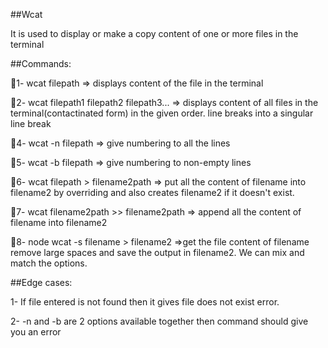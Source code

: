 ##Wcat

It is used to display or make a copy content of one or more files in the terminal


##Commands:

💯1- wcat filepath => displays content of the file in the terminal 

💯2- wcat filepath1 filepath2 filepath3... => displays content of all files in the terminal(contactinated form) in the given order. 
  line breaks into a singular line break 

💯4- wcat -n filepath => give numbering to all the lines 

💯5- wcat -b filepath => give numbering to non-empty lines 

💯6- wcat filepath > filename2path => put all the content of filename into filename2 by overriding and also creates filename2 if it doesn't exist. 

💯7- wcat filename2path >> filename2path => append all the content of filename into filename2

💯8- node wcat -s filename > filename2 =>get the file content of filename remove large spaces and save the output in filename2. We can mix and match the options.


##Edge cases:

1- If file entered is not found then it gives file does not exist error.

2- -n and -b are 2 options available together then command should give you an error
